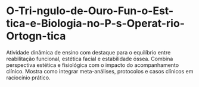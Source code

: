 # O-Tri-ngulo-de-Ouro-Fun-o-Est-tica-e-Biologia-no-P-s-Operat-rio-Ortogn-tica
Atividade dinâmica de ensino com destaque para o equilíbrio entre reabilitação funcional, estética facial e estabilidade óssea. Combina perspectiva estética e fisiológica com o impacto do acompanhamento clínico. Mostra como integrar meta-análises, protocolos e casos clínicos em raciocínio prático.

